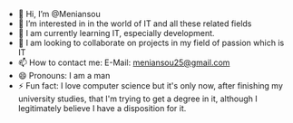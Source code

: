 - 👋 Hi, I’m @Meniansou
- 👀 I’m interested in in the world of IT and all these related fields
- 🌱 I am currently learning IT, especially development.
- 💞️ I am looking to collaborate on projects in my field of passion which is IT
- 📫 How to contact me: E-Mail: meniansou25@gmail.com
- 😄 Pronouns: I am a man
- ⚡ Fun fact: I love computer science but it's only now, after finishing my university studies, that I'm trying to get a degree in it, although I legitimately believe I have a disposition for it.

<!---
Meniansou/Meniansou is a ✨ special ✨ repository because its `README.md` (this file) appears on your GitHub profile.
You can click the Preview link to take a look at your changes.
--->
